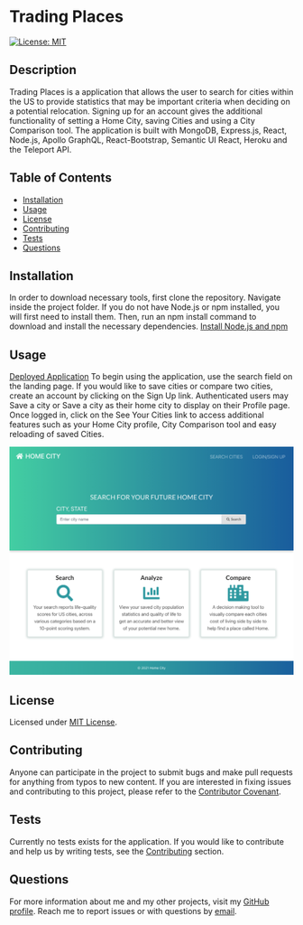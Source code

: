 # Trading Places
  [![License: MIT](https://img.shields.io/badge/License-MIT-yellow.svg)](https://opensource.org/licenses/MIT)

  ## Description
  Trading Places is a application that allows the user to search for cities within the US to provide statistics that may be important criteria when deciding on a potential relocation. Signing up for an account gives the additional functionality of setting a Home City, saving Cities and using a City Comparison tool. The application is built with MongoDB, Express.js, React, Node.js, Apollo GraphQL, React-Bootstrap, Semantic UI React, Heroku and the Teleport API.

  ## Table of Contents
  * [Installation](#installation)
  * [Usage](#usage)
  * [License](#license)
  * [Contributing](#contributing)
  * [Tests](#tests)
  * [Questions](#questions)
  
  ## Installation
  In order to download necessary tools, first clone the repository. Navigate inside the project folder. If you do not have Node.js or npm installed, you will first need to install them. Then, run an npm install command to download and install the necessary dependencies.
  [Install Node.js and npm](https://docs.npmjs.com/downloading-and-installing-node-js-and-npm)

  ## Usage
  [Deployed Application](https://home-city-final.herokuapp.com/)
  To begin using the application, use the search field on the landing page. If you would like to save cities or compare two cities, create an account by clicking on the Sign Up link. Authenticated users may Save a city or Save a city as their home city to display on their Profile page. Once logged in, click on the See Your Cities link to access additional features such as your Home City profile, City Comparison tool and easy reloading of saved Cities. 

   ![Desktop](client/public/images/home-city.png)

  ## License
  Licensed under [MIT License](https://spdx.org/licenses/MIT.html).

  ## Contributing
  Anyone can participate in the project to submit bugs and make pull requests for anything from typos to new content. If you are interested in fixing issues and contributing to this project, please refer to the [Contributor Covenant](https://www.contributor-covenant.org/).

  ## Tests
  Currently no tests exists for the application. If you would like to contribute and help us by writing tests, see the [Contributing](#contributing) section.

  ## Questions
  For more information about me and my other projects, visit my [GitHub profile](https://github.com/angelicalorraine). Reach me to report issues or with questions by [email](mailto:gel.lorraine@gmail.com).

